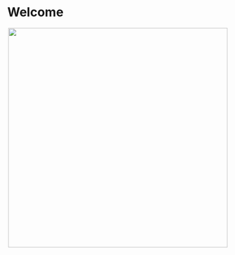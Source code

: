 
# Welcome
<p  align="center"><img height="500" src = "https://github.com/Bhard27/Bhard27/blob/master/mee.gif"></p>


